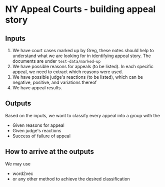 # NY Appeal Courts - building appeal story

## Inputs
    
1. We have court cases marked up by Greg, these notes should help to understand what we are looking for in 
identifying appeal story. The documents are under `test-data/marked-up`
2. We have possible reasons for appeals (to be listed). In each specific appeal, we need to extract which reasons were used.
3. We have possible judge's reactions (to be listed), which can be negative, positive, and variations thereof
4. We have appeal results.

## Outputs

Based on the inputs, we want to classify every appeal into a group with the 

* Given reasons for appeal
* Given judge's reactions
* Success of failure of appeal

## How to arrive at the outputs

We may use 

* word2vec
* or any other method to achieve the desired classification